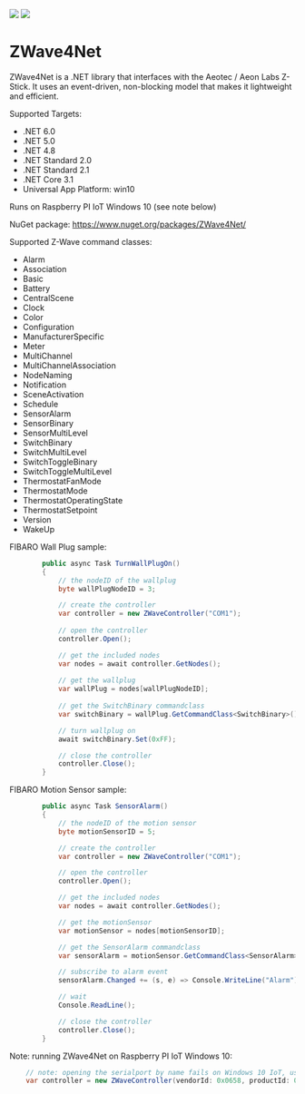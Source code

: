 ![](https://img.shields.io/vso/build/roblans/df0c356b-e9f5-4364-bdf2-3dde5ed0dc05/7.svg) [![](https://img.shields.io/nuget/v/zwave4net.svg)](https://www.nuget.org/packages/ZWave4Net/)

# ZWave4Net
 ZWave4Net is a .NET library that interfaces with the Aeotec / Aeon Labs Z-Stick. It uses an event-driven, non-blocking model that makes it lightweight and efficient.

Supported Targets:

- .NET 6.0
- .NET 5.0
- .NET 4.8
- .NET Standard 2.0
- .NET Standard 2.1
- .NET Core 3.1
- Universal App Platform: win10

Runs on Raspberry PI IoT Windows 10 (see note below)

NuGet package: https://www.nuget.org/packages/ZWave4Net/

Supported Z-Wave command classes:

- Alarm
- Association
- Basic
- Battery
- CentralScene
- Clock
- Color
- Configuration
- ManufacturerSpecific
- Meter
- MultiChannel
- MultiChannelAssociation
- NodeNaming
- Notification
- SceneActivation
- Schedule
- SensorAlarm
- SensorBinary
- SensorMultiLevel
- SwitchBinary
- SwitchMultiLevel
- SwitchToggleBinary
- SwitchToggleMultiLevel
- ThermostatFanMode
- ThermostatMode
- ThermostatOperatingState
- ThermostatSetpoint
- Version
- WakeUp
 
FIBARO Wall Plug sample:

```cs
        public async Task TurnWallPlugOn()
        {
            // the nodeID of the wallplug
            byte wallPlugNodeID = 3;

            // create the controller
            var controller = new ZWaveController("COM1");
            
            // open the controller
            controller.Open();

            // get the included nodes
            var nodes = await controller.GetNodes();
            
            // get the wallplug
            var wallPlug = nodes[wallPlugNodeID];
            
            // get the SwitchBinary commandclass
            var switchBinary = wallPlug.GetCommandClass<SwitchBinary>();

            // turn wallplug on
            await switchBinary.Set(0xFF);

            // close the controller
            controller.Close();
        }
```

FIBARO Motion Sensor sample:

```cs
        public async Task SensorAlarm()
        {
            // the nodeID of the motion sensor
            byte motionSensorID = 5;

            // create the controller
            var controller = new ZWaveController("COM1");

            // open the controller
            controller.Open();

            // get the included nodes
            var nodes = await controller.GetNodes();

            // get the motionSensor
            var motionSensor = nodes[motionSensorID];

            // get the SensorAlarm commandclass
            var sensorAlarm = motionSensor.GetCommandClass<SensorAlarm>();

            // subscribe to alarm event
            sensorAlarm.Changed += (s, e) => Console.WriteLine("Alarm");

            // wait
            Console.ReadLine();

            // close the controller
            controller.Close();
        }
```

Note: running ZWave4Net on Raspberry PI IoT Windows 10:

```cs
    // note: opening the serialport by name fails on Windows 10 IoT, use USB vendorId and productId instead
    var controller = new ZWaveController(vendorId: 0x0658, productId: 0x0200);
```
